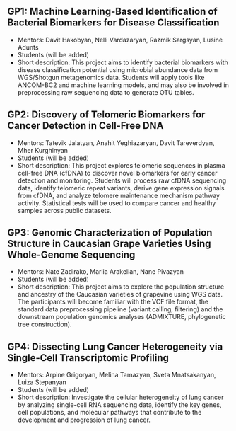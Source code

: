 ## GP1: Machine Learning-Based Identification of Bacterial Biomarkers for Disease Classification
 - Mentors: Davit Hakobyan, Nelli Vardazaryan, Razmik Sargsyan, Lusine Adunts
 - Students (will be added)
 - Short description: This project aims to identify bacterial biomarkers with disease classification potential using microbial abundance data from WGS/Shotgun metagenomics data. Students will apply tools like ANCOM-BC2 and machine learning models, and may also be involved in preprocessing raw sequencing data to generate OTU tables.
 
## GP2: Discovery of Telomeric Biomarkers for Cancer Detection in Cell-Free DNA
 - Mentors: Tatevik Jalatyan,	Anahit Yeghiazaryan, Davit Tareverdyan, Mher Kurghinyan
 - Students (will be added)
 - Short description: This project explores telomeric sequences in plasma cell-free DNA (cfDNA) to discover novel biomarkers for early cancer detection and monitoring. Students will process raw cfDNA sequencing data, identify telomeric repeat variants, derive gene expression signals from cfDNA, and analyze telomere maintenance mechanism pathway activity. Statistical tests will be used to compare cancer and healthy samples across public datasets.
 
## GP3: Genomic Characterization of Population Structure in Caucasian Grape Varieties Using Whole-Genome Sequencing
 - Mentors: Nate Zadirako, Mariia Arakelian, Nane Pivazyan
 - Students (will be added)
 - Short description: This project aims to explore the population structure and ancestry of the Caucasian varieties of grapevine using WGS data. The participants will become familiar with the VCF file format, the standard data preprocessing pipeline (variant calling, filtering) and the downstream population genomics analyses (ADMIXTURE, phylogenetic tree construction).
 
## GP4: Dissecting Lung Cancer Heterogeneity via Single-Cell Transcriptomic Profiling

 - Mentors: Arpine Grigoryan, Melina Tamazyan, Sveta Mnatsakanyan, Luiza Stepanyan
 - Students (will be added)
 - Short description: Investigate the cellular heterogeneity of lung cancer by analyzing single-cell RNA sequencing data, identify the key genes, cell populations, and molecular pathways that contribute to the development and progression of lung cancer.

